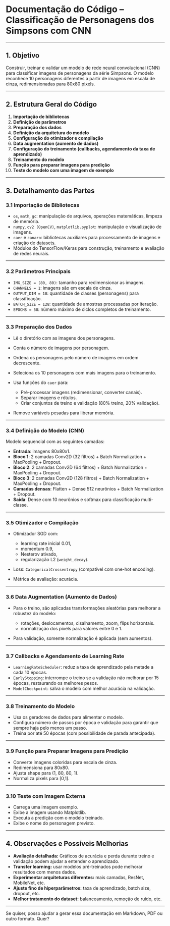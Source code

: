 
# Documentação do Código – Classificação de Personagens dos Simpsons com CNN

---

## 1. Objetivo

Construir, treinar e validar um modelo de rede neural convolucional (CNN) para classificar imagens de personagens da série Simpsons. O modelo reconhece 10 personagens diferentes a partir de imagens em escala de cinza, redimensionadas para 80x80 pixels.

---

## 2. Estrutura Geral do Código

1. **Importação de bibliotecas**
2. **Definição de parâmetros**
3. **Preparação dos dados**
4. **Definição da arquitetura do modelo**
5. **Configuração do otimizador e compilação**
6. **Data augmentation (aumento de dados)**
7. **Configuração do treinamento (callbacks, agendamento da taxa de aprendizado)**
8. **Treinamento do modelo**
9. **Função para preparar imagens para predição**
10. **Teste do modelo com uma imagem de exemplo**

---

## 3. Detalhamento das Partes

### 3.1 Importação de Bibliotecas

* `os`, `math`, `gc`: manipulação de arquivos, operações matemáticas, limpeza de memória.
* `numpy`, `cv2 (OpenCV)`, `matplotlib.pyplot`: manipulação e visualização de imagens.
* `caer` e `canaro`: bibliotecas auxiliares para processamento de imagens e criação de datasets.
* Módulos do TensorFlow/Keras para construção, treinamento e avaliação de redes neurais.

---

### 3.2 Parâmetros Principais

* `IMG_SIZE = (80, 80)`: tamanho para redimensionar as imagens.
* `CHANNELS = 1`: imagens são em escala de cinza.
* `OUTPUT_DIM = 10`: quantidade de classes (personagens) para classificação.
* `BATCH_SIZE = 128`: quantidade de amostras processadas por iteração.
* `EPOCHS = 50`: número máximo de ciclos completos de treinamento.

---

### 3.3 Preparação dos Dados

* Lê o diretório com as imagens dos personagens.
* Conta o número de imagens por personagem.
* Ordena os personagens pelo número de imagens em ordem decrescente.
* Seleciona os 10 personagens com mais imagens para o treinamento.
* Usa funções do `caer` para:

  * Pré-processar imagens (redimensionar, converter canais).
  * Separar imagens e rótulos.
  * Criar conjuntos de treino e validação (80% treino, 20% validação).
* Remove variáveis pesadas para liberar memória.

---

### 3.4 Definição do Modelo (CNN)

Modelo sequencial com as seguintes camadas:

* **Entrada**: imagens 80x80x1.
* **Bloco 1**: 2 camadas Conv2D (32 filtros) + Batch Normalization + MaxPooling + Dropout.
* **Bloco 2**: 2 camadas Conv2D (64 filtros) + Batch Normalization + MaxPooling + Dropout.
* **Bloco 3**: 2 camadas Conv2D (128 filtros) + Batch Normalization + MaxPooling + Dropout.
* **Camadas densas**: Flatten + Dense 512 neurônios + Batch Normalization + Dropout.
* **Saída**: Dense com 10 neurônios e softmax para classificação multi-classe.

---

### 3.5 Otimizador e Compilação

* Otimizador SGD com:

  * learning rate inicial 0.01,
  * momentum 0.9,
  * Nesterov ativado,
  * regularização L2 (`weight_decay`).
* Loss: `CategoricalCrossentropy` (compatível com one-hot encoding).
* Métrica de avaliação: acurácia.

---

### 3.6 Data Augmentation (Aumento de Dados)

* Para o treino, são aplicadas transformações aleatórias para melhorar a robustez do modelo:

  * rotações, deslocamentos, cisalhamento, zoom, flips horizontais.
  * normalização dos pixels para valores entre 0 e 1.
* Para validação, somente normalização é aplicada (sem aumentos).

---

### 3.7 Callbacks e Agendamento de Learning Rate

* `LearningRateScheduler`: reduz a taxa de aprendizado pela metade a cada 10 épocas.
* `EarlyStopping`: interrompe o treino se a validação não melhorar por 15 épocas, restaurando os melhores pesos.
* `ModelCheckpoint`: salva o modelo com melhor acurácia na validação.

---

### 3.8 Treinamento do Modelo

* Usa os geradores de dados para alimentar o modelo.
* Configura número de passos por época e validação para garantir que sempre haja pelo menos um passo.
* Treina por até 50 épocas (com possibilidade de parada antecipada).

---

### 3.9 Função para Preparar Imagens para Predição

* Converte imagens coloridas para escala de cinza.
* Redimensiona para 80x80.
* Ajusta shape para (1, 80, 80, 1).
* Normaliza pixels para \[0,1].

---

### 3.10 Teste com Imagem Externa

* Carrega uma imagem exemplo.
* Exibe a imagem usando Matplotlib.
* Executa a predição com o modelo treinado.
* Exibe o nome do personagem previsto.

---

## 4. Observações e Possíveis Melhorias

* **Avaliação detalhada:** Gráficos de acurácia e perda durante treino e validação podem ajudar a entender o aprendizado.
* **Transfer learning:** usar modelos pré-treinados pode melhorar resultados com menos dados.
* **Experimentar arquiteturas diferentes:** mais camadas, ResNet, MobileNet, etc.
* **Ajuste fino de hiperparâmetros:** taxa de aprendizado, batch size, dropout, etc.
* **Melhor tratamento do dataset:** balanceamento, remoção de ruído, etc.

---

Se quiser, posso ajudar a gerar essa documentação em Markdown, PDF ou outro formato. Quer?
